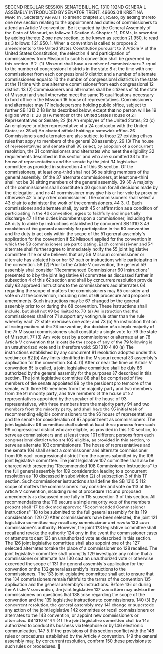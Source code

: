 SECOND REGULAR SESSION
SENATE BILL NO. 1310
102ND GENERA L ASSEMBLY
INTRODUCED BY SENATOR TRENT.
4960S.01I KRISTINA MARTIN, Secretary
AN ACT
To amend chapter 21, RSMo, by adding thereto one new section relating to the appointment and
duties of commissioners to attend an Article V convention.
Be it enacted by the General Assembly of the State of Missouri, as follows:
1 Section A. Chapter 21, RSMo, is amended by adding thereto
2 one new section, to be known as section 21.950, to read as
3 follows:
1 21.950. 1. When a convention is called to propose
2 amendments to the United States Constitution pursuant to
3 Article V of the United States Constitution, the selection
4 and participation of commissioners from Missouri to such
5 convention shall be governed by this section.
6 2. (1) Missouri shall have a number of commissioners
7 equal to the number of congressional districts in the state
8 at the time with one commissioner from each congressional
9 district and a number of alternate commissioners equal to
10 the number of congressional districts in the state at the
11 time with one alternate commissioner from each congressional
12 district.
13 (2) Commissioners and alternates shall be citizens of
14 the state of Missouri and shall otherwise meet the same
15 qualifications necessary to hold office in the Missouri
16 house of representatives. Commissioners and alternates may
17 include persons holding public office, subject to further
SB 1310 2
18 limits described below, except that no person will be
19 eligible who is:
20 (a) A member of the United States House of
21 Representatives or Senate;
22 (b) An employee of the United States;
23 (c) An employee or other representative of a
24 contractor with the United States; or
25 (d) An elected official holding a statewide office.
26 Commissioners and alternates are also subject to those
27 existing ethics rules that apply to members of the general
28 assembly.
29 (3) The house of representatives and senate shall
30 select, by adoption of a concurrent resolution, the
31 commissioners and alternates who meet the eligibility
32 requirements described in this section and who are submitted
33 to the house of representatives and the senate by the joint
34 legislative committee as provided in subsection 4 of this
35 section. Of the commissioners, at least one-third shall not
36 be sitting members of the general assembly. Of the
37 alternate commissioners, at least one-third shall not be
38 sitting members of the general assembly.
39 (4) A majority of the commissioners shall constitute a
40 quorum for all decisions made by the delegation, and no
41 commissioner may give his or her vote by proxy or otherwise
42 to any other commissioner. The commissioners shall select a
43 chair to administer the work of the commissioners.
44 3. (1) Each commissioner and alternate shall, by oath
45 or affirmation as a condition of participating in the
46 convention, agree to faithfully and impartially discharge
47 all the duties incumbent upon a commissioner, including the
48 duty to abide by instructions established by concurrent
SB 1310 3
49 resolution of the general assembly for participation in the
50 convention and the duty to act only within the scope of the
51 general assembly's application for the convention if
52 Missouri applied for the convention in which the
53 commissioners are participating. Each commissioner and
54 alternate shall further agree to immediately notify the
55 joint legislative committee if he or she believes that any
56 Missouri commissioner or alternate has violated his or her
57 oath or instructions while participating in the convention.
58 (2) Prior to the Article V convention, the general
59 assembly shall consider "Recommended Commissioner
60 Instructions" presented to it by the joint legislative
61 committee as discussed further in subsection 4 of this
62 section and shall by concurrent resolution provide duly
63 approved instructions to the commissioners and alternates
64 regarding the scope of matters the commissioners may
65 consider and vote on at the convention, including rules of
66 procedure and proposed amendments. Such instructions may be
67 changed by the general assembly prior to or during the
68 convention. These instructions shall include, but shall not
69 be limited to:
70 (a) An instruction that the commissioners shall not
71 support any voting rule other than the rule whereby each
72 state exercises one vote; and
73 (b) An instruction that on all voting matters at the
74 convention, the decision of a simple majority of the
75 Missouri commissioners shall constitute a single vote for
76 the state of Missouri.
77 (3) Any vote cast by a commissioner or alternate at an
78 Article V convention that is outside the scope of any of the
79 following is an unauthorized vote and is therefore void:
SB 1310 4
80 (a) The instructions established by any concurrent
81 resolution adopted under this section; or
82 (b) Any limits identified in the Missouri general
83 assembly's application for the convention.
84 4. (1) After or near the time an Article V convention
85 is called, a joint legislative committee shall be duly
86 authorized by the general assembly for the purposes
87 described in this section. The joint legislative committee
88 shall be comprised of five members of the senate appointed
89 by the president pro tempore of the senate, with three
90 members from the majority party and two members from the
91 minority party, and five members of the house of
92 representatives appointed by the speaker of the house of
93 representatives, with three members from the majority party
94 and two members from the minority party, and shall have the
95 initial task of recommending eligible commissioners to the
96 house of representatives and the senate for consideration of
97 appointment as commissioners. The joint legislative
98 committee shall submit at least three persons from each
99 congressional district who are eligible, as provided in this
100 section, to serve as commissioners and at least three
101 different persons from each congressional district who are
102 eligible, as provided in this section, to serve as alternate
103 commissioners. The house of representatives and the senate
104 shall select a commissioner and alternate commissioner from
105 each congressional district from the names submitted by the
106 joint legislative committee. The joint legislative
107 committee shall also be charged with presenting "Recommended
108 Commissioner Instructions" to the full general assembly for
109 consideration leading to a concurrent resolution as
110 discussed in subdivision (2) of subsection 3 of this
111 section. Such commissioner instructions shall define the
SB 1310 5
112 scope of matters the commissioners may consider and vote on
113 at the Article V convention, including rules of procedure
114 and proposed amendments as discussed more fully in
115 subsection 3 of this section. All recommendations that
116 secure a simple majority vote of the members present shall
117 be deemed approved "Recommended Commissioner Instructions"
118 to be submitted to the full general assembly for its
119 consideration.
120 (2) After commissioners have been selected, the joint
121 legislative committee may recall any commissioner and revoke
122 such commissioner's authority. However, the joint
123 legislative committee shall recall and revoke the authority
124 only in the event the commissioner casts or attempts to cast
125 an unauthorized vote as described in this section. The
126 joint legislative committee shall also appoint one of the
127 selected alternates to take the place of a commissioner so
128 recalled. The joint legislative committee shall promptly
129 investigate any notice that a commissioner or alternate has
130 cast an unauthorized vote or otherwise exceeded the scope of
131 the general assembly's application for the convention or the
132 general assembly's instructions to the commissioners. The
133 joint legislative committee shall act to ensure that the
134 commissioners remain faithful to the terms of the convention
135 application and the general assembly's instructions. Before
136 or during the Article V convention, the joint legislative
137 committee may advise the commissioners on questions that
138 arise regarding the scope of the convention and the
139 legislative instructions to commissioners.
140 (3) By concurrent resolution, the general assembly may
141 change or supersede any action of the joint legislative
142 committee or recall commissioners or alternates to the
143 convention, or appoint new commissioners or alternates.
SB 1310 6
144 (4) The joint legislative committee shall be
145 authorized to conduct its business via telephone or by
146 electronic communication.
147 5. If the provisions of this section conflict with the
148 rules or procedures established by the Article V convention,
149 the general assembly may, by concurrent resolution, conform
150 these provisions to such rules or procedures.
